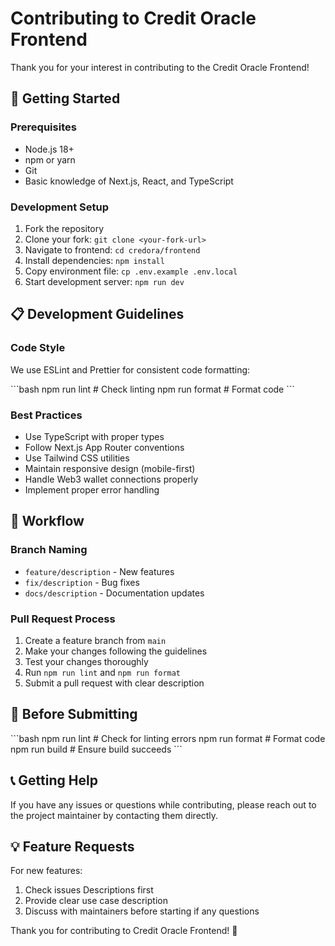 # Contributing to Credit Oracle Frontend

Thank you for your interest in contributing to the Credit Oracle Frontend!

## 🚀 Getting Started

### Prerequisites

- Node.js 18+
- npm or yarn
- Git
- Basic knowledge of Next.js, React, and TypeScript

### Development Setup

1. Fork the repository
2. Clone your fork: `git clone <your-fork-url>`
3. Navigate to frontend: `cd credora/frontend`
4. Install dependencies: `npm install`
5. Copy environment file: `cp .env.example .env.local`
6. Start development server: `npm run dev`

## 📋 Development Guidelines

### Code Style

We use ESLint and Prettier for consistent code formatting:

\`\`\`bash
npm run lint # Check linting
npm run format # Format code
\`\`\`

### Best Practices

- Use TypeScript with proper types
- Follow Next.js App Router conventions
- Use Tailwind CSS utilities
- Maintain responsive design (mobile-first)
- Handle Web3 wallet connections properly
- Implement proper error handling

## 🔄 Workflow

### Branch Naming

- `feature/description` - New features
- `fix/description` - Bug fixes
- `docs/description` - Documentation updates

### Pull Request Process

1. Create a feature branch from `main`
2. Make your changes following the guidelines
3. Test your changes thoroughly
4. Run `npm run lint` and `npm run format`
5. Submit a pull request with clear description

## 🧪 Before Submitting

\`\`\`bash
npm run lint # Check for linting errors
npm run format # Format code
npm run build # Ensure build succeeds
\`\`\`

## 📞 Getting Help

If you have any issues or questions while contributing, please reach out to the project maintainer by contacting them directly.

## 💡 Feature Requests

For new features:

1. Check issues Descriptions first
2. Provide clear use case description
3. Discuss with maintainers before starting if any questions

Thank you for contributing to Credit Oracle Frontend! 🚀
